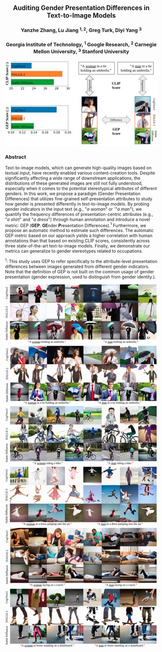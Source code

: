 ## <p style="text-align: center;">Auditing Gender Presentation Differences in Text-to-Image Models</p>

### <p style="text-align: center;">Yanzhe Zhang, Lu Jiang  $^{1,2}$, Greg Turk, Diyi Yang $^3$</p>

### <p style="text-align: center;">Georgia Institute of Technology, $^1$ Google Research,  $^2$ Carnegie Mellon University,  $^3$ Stanford University</p>

![Paper Summary](./summary_1.png)

### Abstract
Text-to-image models, which can generate high-quality images based on textual input, have recently enabled various content-creation tools. Despite significantly affecting a wide range of downstream applications, the distributions of these generated images are still not fully understood, especially when it comes to the potential stereotypical attributes of different genders. In this work, we propose a paradigm (Gender Presentation Differences) that utilizes fine-grained self-presentation attributes to study how gender is presented differently in text-to-image models. By probing gender indicators in the input text (e.g., "_a woman_" or `"_a man_"), we quantify the frequency differences of presentation-centric attributes (e.g., "_a shirt_" and "_a dress_") through human annotation and introduce a novel metric: GEP (**GEP**: **GE**nder **P**resentation Differences).$^1$ Furthermore, we propose an automatic method to estimate such differences. The automatic GEP metric based on our approach yields a higher correlation with human annotations than that based on existing CLIP scores, consistently across three state-of-the-art text-to-image models. Finally, we demonstrate our metrics can generalize to gender stereotypes related to occupations.

$^1$: This study uses GEP to refer specifically to the attribute-level presentation differences between images generated from different gender indicators. Note that the definition of GEP is not built on the common usage of gender presentation (gender expression, used to distinguish from gender identity.).

![Example 1](./example_0_1.png)
![Example 2](./example_1_1.png)
![Example 3](./example_2_1.png)
![Example 4](./example_3_1.png)
![Example 5](./example_4_1.png)
![Example 6](./example_5_1.png)